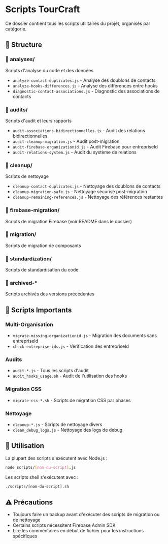 # Scripts TourCraft

Ce dossier contient tous les scripts utilitaires du projet, organisés par catégorie.

## 📂 Structure

### 📁 analyses/
Scripts d'analyse du code et des données
- `analyze-contact-duplicates.js` - Analyse des doublons de contacts
- `analyze-hooks-differences.js` - Analyse des différences entre hooks
- `diagnostic-contact-associations.js` - Diagnostic des associations de contacts

### 📁 audits/
Scripts d'audit et leurs rapports
- `audit-associations-bidirectionnelles.js` - Audit des relations bidirectionnelles
- `audit-cleanup-migration.js` - Audit post-migration
- `audit-firebase-organizationid.js` - Audit Firebase pour entrepriseId
- `audit-relations-system.js` - Audit du système de relations

### 📁 cleanup/
Scripts de nettoyage
- `cleanup-contact-duplicates.js` - Nettoyage des doublons de contacts
- `cleanup-migration-safe.js` - Nettoyage sécurisé post-migration
- `cleanup-remaining-references.js` - Nettoyage des références restantes

### 📁 firebase-migration/
Scripts de migration Firebase (voir README dans le dossier)

### 📁 migration/
Scripts de migration de composants

### 📁 standardization/
Scripts de standardisation du code

### 📁 archived-*
Scripts archivés des versions précédentes

## 🚀 Scripts Importants

### Multi-Organisation
- `migrate-missing-organizationid.js` - Migration des documents sans entrepriseId
- `check-entreprise-ids.js` - Vérification des entrepriseId

### Audits
- `audit-*.js` - Tous les scripts d'audit
- `audit_hooks_usage.sh` - Audit de l'utilisation des hooks

### Migration CSS
- `migrate-css-*.sh` - Scripts de migration CSS par phases

### Nettoyage
- `cleanup-*.js` - Scripts de nettoyage divers
- `clean_debug_logs.js` - Nettoyage des logs de debug

## 📝 Utilisation

La plupart des scripts s'exécutent avec Node.js :
```bash
node scripts/[nom-du-script].js
```

Les scripts shell s'exécutent avec :
```bash
./scripts/[nom-du-script].sh
```

## ⚠️ Précautions

- Toujours faire un backup avant d'exécuter des scripts de migration ou de nettoyage
- Certains scripts nécessitent Firebase Admin SDK
- Lire les commentaires en début de fichier pour les instructions spécifiques